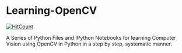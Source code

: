 # Learning-OpenCV
[![HitCount](https://hits.dwyl.com/mratanusarkar/Learning-OpenCV.svg?style=flat)](http://hits.dwyl.com/mratanusarkar/Learning-OpenCV)

A Series of Python Files and IPython Notebooks for learning Computer Vision using OpenCV in Python in a step by step, systematic manner.
